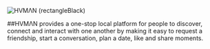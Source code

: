 ![HVMΛN (rectangleBlack)](https://user-images.githubusercontent.com/48869138/144935471-99de6e2d-d310-4749-99c9-7aeb8adefa2c.png)


##HVMΛN provides a one-stop local platform for people to discover, connect and interact with one another by making it easy to request a friendship, start a conversation, plan a date, like and share moments.

